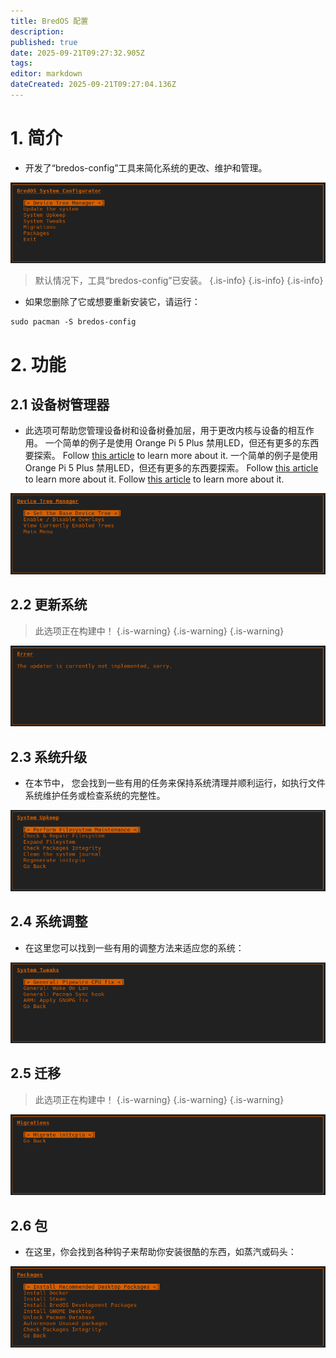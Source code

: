 ```yaml
---
title: BredOS 配置
description:
published: true
date: 2025-09-21T09:27:32.905Z
tags:
editor: markdown
dateCreated: 2025-09-21T09:27:04.136Z
---
```


# 1. 简介

- 开发了“bredos-config”工具来简化系统的更改、维护和管理。

![main.png](/bredos-config/main.png)

> 默认情况下，工具“bredos-config”已安装。
> {.is-info}
> {.is-info}
> {.is-info}

- 如果您删除了它或想要重新安装它，请运行：

```
sudo pacman -S bredos-config
```

# 2. 功能

## 2.1 设备树管理器

- 此选项可帮助您管理设备树和设备树叠加层，用于更改内核与设备的相互作用。 一个简单的例子是使用 Orange Pi 5 Plus 禁用LED，但还有更多的东西要探索。 Follow [this article](/how-to/how-to-enable-dtbos) to learn more about it. 一个简单的例子是使用 Orange Pi 5 Plus 禁用LED，但还有更多的东西要探索。 Follow [this article](/how-to/how-to-enable-dtbos) to learn more about it. Follow [this article](/how-to/how-to-enable-dtbos) to learn more about it.

![dtb-manager.png](/bredos-config/dtb-manager.png)

## 2.2 更新系统

> 此选项正在构建中！
> {.is-warning}
> {.is-warning}
> {.is-warning}

![update.png](/bredos-config/update.png)

## 2.3 系统升级

- 在本节中， 您会找到一些有用的任务来保持系统清理并顺利运行，如执行文件系统维护任务或检查系统的完整性。

![upkeep.png](/bredos-config/upkeep.png)

## 2.4 系统调整

- 在这里您可以找到一些有用的调整方法来适应您的系统：

![tweaks.png](/bredos-config/tweaks.png)

## 2.5 迁移

> 此选项正在构建中！
> {.is-warning}
> {.is-warning}
> {.is-warning}

![migrations.png](/bredos-config/migrations.png)

## 2.6 包

- 在这里，你会找到各种钩子来帮助你安装很酷的东西，如蒸汽或码头：

![packages.png](/bredos-config/packages.png)